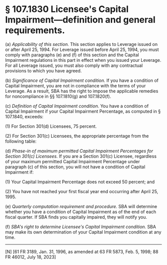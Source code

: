 # § 107.1830   Licensee's Capital Impairment—definition and general requirements.

(a) *Applicability of this section.* This section applies to Leverage issued on or after April 25, 1994. For Leverage issued before April 25, 1994, you must comply with paragraphs (e) and (f) of this section and the Capital Impairment regulations in this part in effect when you issued your Leverage. For all Leverage issued, you must also comply with any contractual provisions to which you have agreed.


(b) *Significance of Capital Impairment condition.* If you have a condition of Capital Impairment, you are not in compliance with the terms of your Leverage. As a result, SBA has the right to impose the applicable remedies for noncompliance in §§ 107.1810(g) and 107.1820(f). 


(c) *Definition of Capital Impairment condition.* You have a condition of Capital Impairment if your Capital Impairment Percentage, as computed in § 107.1840, exceeds: 


(1) For Section 301(d) Licensees, 75 percent. 


(2) For Section 301(c) Licensees, the appropriate percentage from the following table: 


(d) *Phase-in of maximum permitted Capital Impairment Percentages for Section 301(c) Licensees.* If you are a Section 301(c) Licensee, regardless of your maximum permitted Capital Impairment Percentage under paragraph (c) of this section, you will not have a condition of Capital Impairment if: 


(1) Your Capital Impairment Percentage does not exceed 50 percent; and 


(2) You have not reached your first fiscal year end occurring after April 25, 1995. 




(e) *Quarterly computation requirement and procedure.* SBA will determine whether you have a condition of Capital Impairment as of the end of each fiscal quarter. If SBA finds you capitally impaired, they will notify you.


(f) *SBA's right to determine Licensee's Capital Impairment condition.* SBA may make its own determination of your Capital Impairment condition at any time. 



---

[N] [61 FR 3189, Jan. 31, 1996, as amended at 63 FR 5873, Feb. 5, 1998; 88 FR 46012, July 18, 2023]




